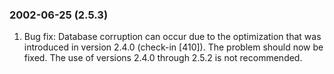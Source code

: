 ### 2002\-06\-25 (2\.5\.3\)

1. Bug fix: Database corruption can occur due to the optimization
 that was introduced in version 2\.4\.0 (check\-in \[410]). The problem
 should now be fixed. The use of versions 2\.4\.0 through 2\.5\.2 is
 not recommended.




